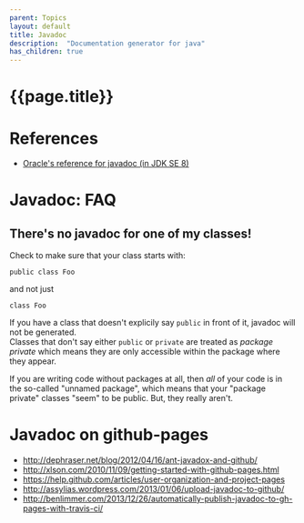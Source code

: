 ```yaml
---
parent: Topics
layout: default
title: Javadoc
description:  "Documentation generator for java"
has_children: true
---
```


# {{page.title}}

# References

* [Oracle's reference for javadoc (in JDK SE 8)](http://docs.oracle.com/javase/8/docs/technotes/tools/windows/javadoc.html)

# Javadoc: FAQ

## There's no javadoc for one of my classes!

Check to make sure that your class starts with:

```
public class Foo
```

and not just

```
class Foo
```

If you have a class that doesn't explicily say `public` in front of it, javadoc will not be generated.  
Classes that don't say either `public` or `private` are treated as *package private* which means they are only
accessible within the package where they appear.

If you are writing code without packages at all, then *all* of your code is in the so-called 
"unnamed package", which means that your "package private" classes "seem" to be public.  But, they really aren't.

# Javadoc on github-pages

* http://dephraser.net/blog/2012/04/16/ant-javadox-and-github/
* http://xlson.com/2010/11/09/getting-started-with-github-pages.html
* https://help.github.com/articles/user-organization-and-project-pages
* http://assylias.wordpress.com/2013/01/06/upload-javadoc-to-github/
* http://benlimmer.com/2013/12/26/automatically-publish-javadoc-to-gh-pages-with-travis-ci/


